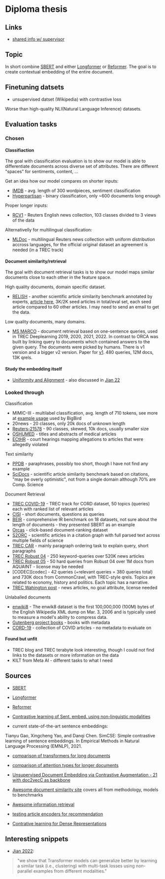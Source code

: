 [wang_20]: http://proceedings.mlr.press/v119/wang20k.html
[awesome_ir]: https://github.com/harpribot/awesome-information-retrieval
[google_doc_topic]: https://docs.google.com/document/d/13Yb34eyklpX6bGzaf3m0jlsFb8rF10KvLXh4DuY4SD0/edit#heading=h.k2zhq4p261n
[sbert]: https://arxiv.org/abs/1908.10084
[longformer]: https://arxiv.org/pdf/2004.05150v2.pdf
[reformer]: https://arxiv.org/pdf/2001.04451.pdf
[jian_22]: https://arxiv.org/pdf/2209.09433.pdf
[dai_22]: https://arxiv.org/pdf/2204.06683.pdf
[xiong_21]: https://arxiv.org/pdf/2112.07210.pdf
[mullenbach_18]: https://aclanthology.org/N18-1100.pdf
[luo_21]: https://arxiv.org/pdf/2103.14542.pdf
[awesome_ds]: https://github.com/malteos/awesome-document-similarity
[medic_22]: https://arxiv.org/pdf/2209.05452.pdf
[relish_article]: https://academic.oup.com/database/article/doi/10.1093/database/baz085/5608006?login=false
[xiong_20]: https://arxiv.org/abs/2007.00808

[msmarco_v1paper]: https://arxiv.org/abs/1611.09268
[msmarco]: https://microsoft.github.io/msmarco/
[trec-robust04]: https://trec.nist.gov/data/t13_robust.html
[trec-robust05]: https://trec.nist.gov/data/t14_robust.html
[trec-car]: http://trec-car.cs.unh.edu/datareleases
[trec-cord]: https://ir.nist.gov/trec-covid/data.html
[s2orc]: https://github.com/allenai/s2orc
[cord]: https://github.com/allenai/cord19
[orcas]: https://microsoft.github.io/msmarco/ORCAS
[rcv1]: https://jmlr.csail.mit.edu/papers/volume5/lewis04a/
[reuters]: https://www.kaggle.com/datasets/nltkdata/reuters
[ppdb]: http://paraphrase.org/#/download
[cisi]: https://www.kaggle.com/datasets/dmaso01dsta/cisi-a-dataset-for-information-retrieval
[trec_wp]: https://trec.nist.gov/data/wapost/
[gutenberg]: https://www.gutenberg.org/ebooks/offline_catalogs.html#the-project-gutenberg-catalog-metadata-in-machine-readable-format
[oshumed]: https://huggingface.co/datasets/ohsumed
[scidocs]: https://github.com/allenai/scidocs
[relish]: https://figshare.com/projects/RELISH-DB/60095
[beir]: https://github.com/beir-cellar/beir
[mldoc]: https://github.com/facebookresearch/MLDoc
[enwiki8]: https://huggingface.co/datasets/enwik8
[ecthr]: https://archive.org/details/ECtHR-NAACL2021
[imdb]: https://aclanthology.org/P11-1015
[hyperpartisan]: https://aclanthology.org/S19-2145/


# Diploma thesis

## Links

- [shared info w/ supervisor][google_doc_topic]

## Topic

In short combine [SBERT][sbert] and either [Longformer][longformer] or
[Reformer][reformer]. The goal is to create contextual embedding of the entire
document.

## Finetuning datsets

- unsupervised datset (Wikipedia) with contrastive loss

Worse than high-quality NLI(Natural Language Inference) datasets.


## Evaluation tasks

### Chosen

#### Classifiaction

The goal with classification evaluation is to show our model is able to
differentiate documents across diverse set of attributes. There are different
"spaces" for sentiments, content, ...

Get an idea how our model compares on shorter inputs:

- [IMDB][imdb] - avg. length of 300 wordpieces, sentiment classification
- [Hyperpartisan][hyperpartisan] - binary classification, only ~600 documents
  long enough

Proper longer inputs:

- [RCV1][rcv1] - Reuters English news collection, 103 classes divided to 3 views
  of the data

Alternativelly for multilingual classification:

- [MLDoc][mldoc] - multilingual Reuters news collection with uniform
  distribution accross languages, for the official original dataset an agreement
  is needed (in a TREC track)


#### Document similarity/retrieval

The goal with document retrieval tasks is to show our model maps similar
documents close to each other in the feature space.

High quality documents, domain specific dataset.

- [RELISH][relish] - another scientific article similarity benchmark annotated
  by experts, [article here][relish_article], 3K/2K seed articles in total/eval
  set, each seed article compared to 60 other articles. I may need to send an
  email to get the data.

Low quality documents, many domains.

- [MS MARCO][msmarco] - document retrieval based on one-sentence queries, used
  in TREC Deeplearning 2019, 2020, 2021, 2022. In contrast to ORCA was built by
  linking query to documents which contained answers to the given query. The
  documents were picked by humans. There is v1 version and a bigger v2 version.
  Paper for [v1][msmarco_v1paper]. 480 queries, 12M docs, 13K qrels.

#### Study the embedding itself

- [Uniformity and Alignment][wang_20] - also discussed in [Jian 22][jian_22]


### Looked through

Classification

- MIMIC-III - multilabel classification, avg. length of 710 tokens, see more at
  [example usage][mullenbach_18] used by BigBird
- 20news - 20 classes, only 20k docs of unknown length
- [Reuters-21578][reuters] - 90 classes, skewed, 10k docs, usually smaller size
- [OSHUMED][oshumed] - titles and abstracts of medical articles
- [ECtHR][ecthr] - court hearings mapping allegations to articles that were
  allegedly violated

Text similarity

- [PPDB][ppdb] - paraphrases, possibly too short, though I have not find any
  example
- [SciDocs][scidocs] - scientific article similarity benchmark based on
  citations, "may be overly optimistic", not from a single domain although 70%
  are Comp. Science

Document Retrieval

- [TREC COVID-19][trec-cord] - TREC track for CORD dataset, 50 topics (queries)
  each with ranked list of relevant articles
- [CISI][cisi] - short documents, questions as queries
- [BEIR][beir] - comprehensive IR benchmark on 18 datasets, not sure about the
  length of documents - they presented SBERT as an example
- [Orcas][orcas] - click-based document-ranking dataset
- [S2ORC][s2orc] - scientific articles in a citation graph with full parsed text
  across multiple fields of science
- [TREC CAR][trec-car] - mainly paragraph ordering task to explain query, short
  paragraphs
- [TREC Robust 04][trec-robust04] - 250 keyword-queries over 520K news articles
- [TREC Robust 05][trec-robust05] - 50 hard queries from Robust 04 over 1M docs
  from AQUAINT - license may be needed
- [CODEC][codec] - 42 queries (+relevant queries = 380 queries total) and 730K
  docs from CommonCrawl, with TREC-style qrels. Topics are related to economy,
  history and politics. Each topic has a narrative.
- [TREC Wahington post][trec_wp] - news articles, no goal attribute, license
  needed

Unlaballed documents

- [enwiki8][enwiki8] - The enwik8 dataset is the first 100,000,000 (100M) bytes
  of the English Wikipedia XML dump on Mar. 3, 2006 and is typically used to
  measure a model's ability to compress data.
- [Gutenberg project books][gutenberg] - books with metadata
- [CORD-19][cord] - collection of COVID articles - no metadata to evaluate on

#### Found but unfit

- TREC blog and TREC terabyte look interesting, though I could not find links to
  the datasets or more information on the data
- KILT from Meta AI - different tasks to what I need


## Sources

- [SBERT][sbert]
- [Longformer][longformer]
- [Reformer][reformer]

- [Contrastive learning of Sent. embed. using non-linguistic
  modalities][jian_22]

- current state-of-the-art sentence embeddings:

Tianyu Gao, Xingcheng Yao, and Danqi Chen. SimCSE: Simple contrastive learning
of sentence embeddings. In Empirical Methods in Natural Language Processing
(EMNLP), 2021.

- [comparison of transformers for long documents][dai_22]
- [comparison of attention types for longer documents][xiong_21]
- [Unsupervised Document Embedding via Contrastive Augmentation - 21 with
  doc2vecC as backbone][luo_21]

- [Awesome document similarity site][awesome_ds] covers all from methodology,
  models to benchmarks
- [Awesome information retrieval][awesome_ir]


- [testing article encoders for recommendation][medic_22]
- [Contrative learning for Dense Representations][xiong_20]

## Interesting snippets

- [Jian 2022][jian_22]:

> "we show that Transformer models can generalize better by learning a similar
> task (i.e., clustering) with multi-task losses using non-parallel examples
> from different modalities."



